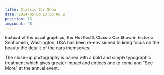 ```yaml
---
title: Classic Car Show
date: 2014-05-06 13:56:00 Z
position: 16
imgcount: '8'
---
```


Instead of the usual graphics, the Hot Rod & Classic Car Show in historic Snohomish, Washington, USA has been re-envisioned to bring focus on the beauty the details of the cars themselves. 


The close-up photography is paired with a bold and simple typographic treatment which gives greater impact and entices one to come and "See More" at the annual event.
